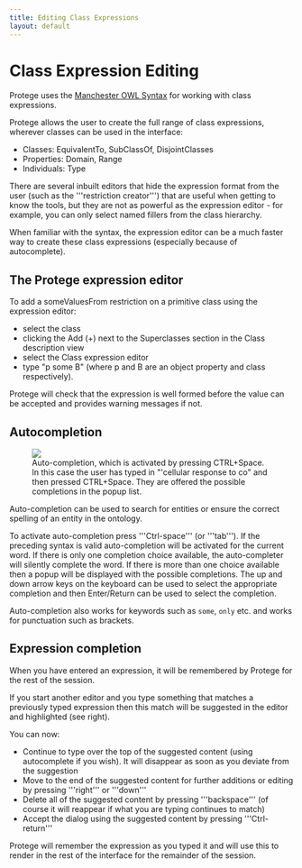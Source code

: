 ```yaml
---
title: Editing Class Expressions
layout: default
---
```


# Class Expression Editing

Protege uses the [Manchester OWL Syntax]({{site.baseurl}}/manchester-owl-syntax) for working with class expressions.

Protege allows the user to create the full range of class expressions, wherever classes can be used in the interface:

* Classes: EquivalentTo, SubClassOf, DisjointClasses
* Properties: Domain, Range
* Individuals: Type

There are several inbuilt editors that hide the expression format from the user (such as the '''restriction creator''') that are useful when getting to know the tools, but they are not as powerful as the expression editor - for example, you can only select named fillers from the class hierarchy.

When familiar with the syntax, the expression editor can be a much faster way to create these class expressions (especially because of autocomplete).

## The Protege expression editor ##

To add a someValuesFrom restriction on a primitive class using the expression editor:
* select the class
* clicking the Add (+) next to the Superclasses section in the Class description view
* select the Class expression editor
* type "p some B" (where p and B are an object property and class respectively).

Protege will check that the expression is well formed before the value can be accepted and provides warning messages if not.


## Autocompletion

<figure>
  <img src="{{site.baseurl}}/assets/editors/class-expression/Auto-completion.png" style="max-width: 660px"/>
  <figcaption>Auto-completion, which is activated by pressing CTRL+Space.  In this case the user has typed in "'cellular response to co" and then pressed CTRL+Space.  They are offered the possible completions in the popup list.</figcaption>
</figure>

Auto-completion can be used to search for entities or ensure the correct spelling of an entity in the ontology.

To activate auto-completion press '''Ctrl-space''' (or '''tab''').  If the preceding syntax is valid auto-completion will be activated for the current word.  If there is only one completion choice available, the auto-completer will silently complete the word.  If there is more than one choice available then a popup will be displayed with the possible completions.  The up and down arrow keys on the keyboard can be used to select the appropriate completion and then Enter/Return can be used to select the completion.

Auto-completion also works for keywords such as ```some```, ```only``` etc. and works for punctuation such as brackets.  

## Expression completion

When you have entered an expression, it will be remembered by Protege for the rest of the session.

If you start another editor and you type something that matches a previously typed expression then this match will be suggested in the editor and highlighted (see right).

You can now:

* Continue to type over the top of the suggested content (using autocomplete if you wish). It will disappear as soon as you deviate from the suggestion
* Move to the end of the suggested content for further additions or editing by pressing '''right''' or '''down'''
* Delete all of the suggested content by pressing '''backspace''' (of course it will reappear if what you are typing continues to match)
* Accept the dialog using the suggested content by pressing '''Ctrl-return'''

Protege will remember the expression as you typed it and will use this to render in the rest of the interface for the remainder of the session.
